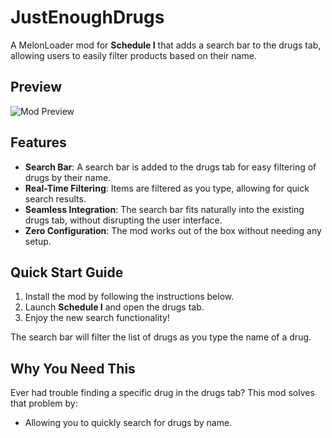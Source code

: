 # JustEnoughDrugs

A MelonLoader mod for **Schedule I** that adds a search bar to the drugs tab, allowing users to easily filter products based on their name.

## Preview
![Mod Preview](https://i.imgur.com/OzxPRLi.png)

## Features

- **Search Bar**: A search bar is added to the drugs tab for easy filtering of drugs by their name.
- **Real-Time Filtering**: Items are filtered as you type, allowing for quick search results.
- **Seamless Integration**: The search bar fits naturally into the existing drugs tab, without disrupting the user interface.
- **Zero Configuration**: The mod works out of the box without needing any setup.

## Quick Start Guide

1. Install the mod by following the instructions below.
2. Launch **Schedule I** and open the drugs tab.
3. Enjoy the new search functionality!

The search bar will filter the list of drugs as you type the name of a drug.

## Why You Need This

Ever had trouble finding a specific drug in the drugs tab? This mod solves that problem by:

- Allowing you to quickly search for drugs by name.
- Making it easy to filter and find the drug you're looking for.
- Saving time and improving the overall user experience.

If you have suggestions for additional features, please share them on the issues page!

## Installation

1. Install **MelonLoader** for **Schedule I** if you haven't already.
2. Download the latest version of **JustEnoughDrugs**.
3. Place `JustEnoughDrugs.dll` in your **Schedule I/Mods** folder.
4. Launch the game, and the mod will be automatically loaded.

## How It Works

When you open the drugs tab:

- The mod adds a search bar to the tab.
- As you type in the search bar, the drugs list will automatically filter based on the drug name.
- The filter updates instantly, making it easy to find specific drugs quickly.
